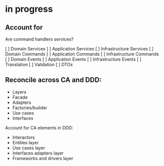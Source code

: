 # in progress

## Account for
Are command handlers services?

[ ] Domain Services
[ ] Application Services
[ ] Infrastructure Services
[ ] Domain Commands
[ ] Application Commands
[ ] Infrastructure Commands
[ ] Domain Events
[ ] Application Events
[ ] Infrastructure Events
[ ] Translation
[ ] Validation
[ ] DTOs



## Reconcile across CA and DDD:

- Layers
- Facade
- Adapters
- Factories/builder
- Use cases
- Interfaces

Account for CA elements in DDD:
- Interactors
- Entities layer 
- Use cases layer 
- Interfaces adapters layer
- Frameworks and drivers layer 